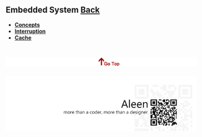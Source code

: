 ## Embedded System	[Back](./../Readme.md)
- [**Concepts**](./concept/concept.md)
- [**Interruption**](./interruption/interruption.md)
- [**Cache**](./cache/cache.md)

<a href="#" style="left:200px;"><img src="./../pic/gotop.png"></a>
=====
<a href="http://aleen42.github.io/" target="_blank" ><img src="./../pic/tail.gif"></a>
